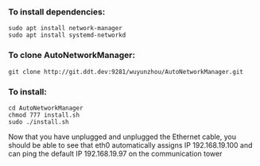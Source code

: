 ### To install dependencies:
    sudo apt install network-manager
    sudo apt install systemd-networkd

### To clone AutoNetworkManager:
    git clone http://git.ddt.dev:9281/wuyunzhou/AutoNetworkManager.git

### To install:
    cd AutoNetworkManager
    chmod 777 install.sh
    sudo ./install.sh

    
Now that you have unplugged and unplugged the Ethernet cable, you should be able to see that eth0 automatically assigns IP 192.168.19.100 and can ping the default IP 192.168.19.97 on the communication tower